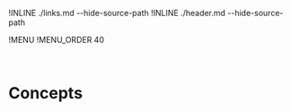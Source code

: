 !INLINE ./links.md --hide-source-path
!INLINE ./header.md --hide-source-path

!MENU
!MENU_ORDER 40

<br/>

# Concepts


